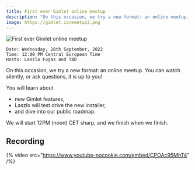 ```yaml
---
title: First ever Gimlet online meetup
description: "On this occasion, we try a new format: an online meetup. You can watch silently, or ask questions, it is up to you!"
image: https://gimlet.io/meetup2.png
---
```


![First ever Gimlet online meetup](/meetup1.png)

```
Date: Wednesday, 28th September, 2022
Time: 12:00 PM Central European Time
Hosts: Laszlo Fogas and TBD
```


On this occasion, we try a new format: an online meetup. You can watch silently, or ask questions, it is up to you!

You will learn about
- new Gimlet features,
- Laszlo will test drive the new installer,
- and dive into our public roadmap.

We will start 12PM (noon) CET sharp, and we finish when we finish.

## Recording

{% video src="https://www.youtube-nocookie.com/embed/CPOAc95MhT4" /%}
